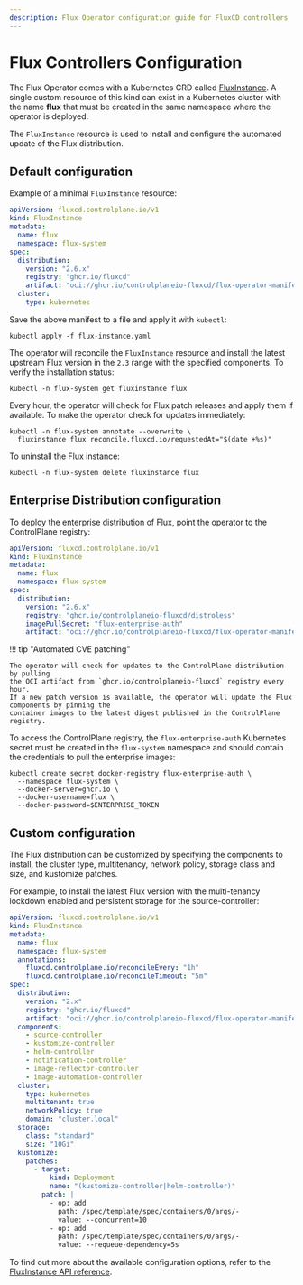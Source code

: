 ```yaml
---
description: Flux Operator configuration guide for FluxCD controllers
---
```


# Flux Controllers Configuration

The Flux Operator comes with a Kubernetes CRD called [FluxInstance](fluxinstance.md).
A single custom resource of this kind can exist in a Kubernetes cluster with the name
**flux** that must be created in the same namespace where the operator is deployed.

The `FluxInstance` resource is used to install and configure the automated update
of the Flux distribution.

## Default configuration

Example of a minimal `FluxInstance` resource:

```yaml
apiVersion: fluxcd.controlplane.io/v1
kind: FluxInstance
metadata:
  name: flux
  namespace: flux-system
spec:
  distribution:
    version: "2.6.x"
    registry: "ghcr.io/fluxcd"
    artifact: "oci://ghcr.io/controlplaneio-fluxcd/flux-operator-manifests"
  cluster:
    type: kubernetes
```

Save the above manifest to a file and apply it with `kubectl`:

```shell
kubectl apply -f flux-instance.yaml
```

The operator will reconcile the `FluxInstance` resource and install
the latest upstream Flux version in the `2.3` range with the specified components.
To verify the installation status:

```shell
kubectl -n flux-system get fluxinstance flux
```

Every hour, the operator will check for Flux patch releases and apply them if available.
To make the operator check for updates immediately:

```shell
kubectl -n flux-system annotate --overwrite \
  fluxinstance flux reconcile.fluxcd.io/requestedAt="$(date +%s)"
```

To uninstall the Flux instance:

```shell
kubectl -n flux-system delete fluxinstance flux
```

## Enterprise Distribution configuration

To deploy the enterprise distribution of Flux, point the operator to the ControlPlane registry:

```yaml
apiVersion: fluxcd.controlplane.io/v1
kind: FluxInstance
metadata:
  name: flux
  namespace: flux-system
spec:
  distribution:
    version: "2.6.x"
    registry: "ghcr.io/controlplaneio-fluxcd/distroless"
    imagePullSecret: "flux-enterprise-auth"
    artifact: "oci://ghcr.io/controlplaneio-fluxcd/flux-operator-manifests"
```

!!! tip "Automated CVE patching"

    The operator will check for updates to the ControlPlane distribution by pulling
    the OCI artifact from `ghcr.io/controlplaneio-fluxcd` registry every hour.
    If a new patch version is available, the operator will update the Flux components by pinning the
    container images to the latest digest published in the ControlPlane registry.

To access the ControlPlane registry, the `flux-enterprise-auth` Kubernetes secret must be
created in the `flux-system` namespace and should contain the credentials to pull the enterprise images:

```shell
kubectl create secret docker-registry flux-enterprise-auth \
  --namespace flux-system \
  --docker-server=ghcr.io \
  --docker-username=flux \
  --docker-password=$ENTERPRISE_TOKEN
```

## Custom configuration

The Flux distribution can be customized by specifying the components to install,
the cluster type, multitenancy, network policy, storage class and size, and kustomize patches.

For example, to install the latest Flux version with the multi-tenancy lockdown enabled
and persistent storage for the source-controller:

```yaml
apiVersion: fluxcd.controlplane.io/v1
kind: FluxInstance
metadata:
  name: flux
  namespace: flux-system
  annotations:
    fluxcd.controlplane.io/reconcileEvery: "1h"
    fluxcd.controlplane.io/reconcileTimeout: "5m"
spec:
  distribution:
    version: "2.x"
    registry: "ghcr.io/fluxcd"
    artifact: "oci://ghcr.io/controlplaneio-fluxcd/flux-operator-manifests"
  components:
    - source-controller
    - kustomize-controller
    - helm-controller
    - notification-controller
    - image-reflector-controller
    - image-automation-controller
  cluster:
    type: kubernetes
    multitenant: true
    networkPolicy: true
    domain: "cluster.local"
  storage:
    class: "standard"
    size: "10Gi"
  kustomize:
    patches:
      - target:
          kind: Deployment
          name: "(kustomize-controller|helm-controller)"
        patch: |
          - op: add
            path: /spec/template/spec/containers/0/args/-
            value: --concurrent=10
          - op: add
            path: /spec/template/spec/containers/0/args/-
            value: --requeue-dependency=5s
```

To find out more about the available configuration options, refer to the
[FluxInstance API reference](fluxinstance.md).

